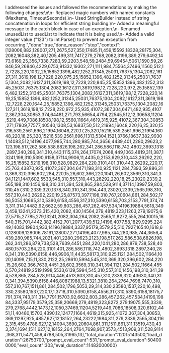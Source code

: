 I addressed the issues and followed the recommendations by making the following changes:\n\n- Replaced magic numbers with named constants (MaxItems, TimeoutSeconds).\n- Used StringBuilder instead of string concatenation in loops for efficient string building.\n- Added a meaningful message to the catch block in case of an exception.\n- Renamed unusedList to usedList to indicate that it is being used.\n- Added a valid integer value (\"123\") to int.Parse() to prevent an exception from occurring.","done":true,"done_reason":"stop","context":[128006,882,128007,271,2675,527,350,17485,11,459,15592,18328,28175,304,2082,16048,382,40,1205,499,311,7417,279,2768,2082,3196,389,279,6492,1473,6169,25,356,7338,7283,59,2203,548,59,2484,59,69454,5061,1590,59,26846,59,26846,4229,6753,91332,19302,271,1111,984,75564,37496,11560,512,12,7228,220,1032,25,15852,1396,482,1252,31345,25031,76375,1304,2082,16127,311,3619,198,12,7228,220,975,25,15852,1396,482,1252,31345,25031,76375,1304,2082,16127,311,3619,198,12,7228,220,845,25,15852,1396,482,1252,31345,25031,76375,1304,2082,16127,311,3619,198,12,7228,220,972,25,15852,1396,482,1252,31345,25031,76375,1304,2082,16127,311,3619,198,12,7228,220,1419,25,15852,1396,482,1252,31345,25031,76375,1304,2082,16127,311,3619,198,12,7228,220,1644,25,15852,1396,482,1252,31345,25031,76375,1304,2082,16127,311,3619,198,12,7228,220,972,25,935,41072,367,304,6471,482,935,41072,367,304,30853,374,64481,271,793,56654,4794,22545,512,12,30658,11204,5219,449,7086,18508,198,12,5560,11664,4619,315,925,41072,367,304,30853,271,17809,77577,40540,1308,53,16837,50,512,21994,16048,220,16,25,320,15216,539,2561,696,21994,16048,220,17,25,320,15216,539,2561,696,21994,16048,220,18,25,320,15216,539,2561,696,11313,5304,1521,3766,18637,382,99301,14083,512,14196,4077,985,744,280,985,744,3656,4439,401,2280,29623,2123,198,517,262,586,538,6826,198,262,341,286,586,1118,742,4802,3693,1318,2897,340,286,341,310,443,1115,374,264,17074,2068,449,1063,4819,311,387,13241,198,310,5390,6158,37114,9906,11,4435,0,2153,629,310,443,26292,220,16,25,15852,5219,198,310,528,9829,284,220,3101,401,310,443,26292,220,17,25,763,43870,925,41072,367,304,6471,198,310,925,1121,284,7393,59,886,310,369,320,396,602,284,220,15,26,602,366,220,1041,26,602,3569,310,341,394,1121,1447,602,5533,545,310,557,310,443,26292,220,18,25,23020,2339,2565,198,310,1456,198,310,341,394,528,865,284,528,9114,37114,13997,59,803,310,457,310,2339,320,1378,340,310,341,394,443,23020,2339,2565,198,310,557,310,443,26292,220,19,25,87573,3977,198,310,767,20604,861,284,502,1796,5053,10665,310,5390,6158,4556,317,310,5390,6158,703,2153,7791,374,743,311,314,14482,92,6622,59,803,286,457,262,457,534,14196,19884,5618,3493,459,13241,2373,315,420,2082,430,14564,279,4819,323,11263,279,19075,627,5715,27785,279,13241,2082,304,264,2082,2565,11,8272,555,264,10015,16540,315,701,4442,382,4152,701,2077,439,512,14196,4077,58,1829,9295,22449,14083,19804,933,14196,19884,3337,95179,3579,25,510,7927,16540,1618,60,128009,128006,78191,128007,271,14196,4077,985,744,280,985,744,3656,4439,280,985,744,2021,401,2280,29623,2123,198,517,262,586,538,6826,198,262,341,286,879,738,528,7639,4451,284,220,1041,280,286,879,738,528,40480,15703,284,220,3101,401,286,586,1118,742,4802,3693,1318,2897,340,286,341,310,5390,6158,446,9906,11,4435,58173,310,925,1121,284,502,11664,1020,14099,7,15,11,330,2122,25,28610,5994,545,310,369,320,396,602,284,220,15,26,602,366,7639,4451,26,602,3569,310,341,394,1121,284,502,11664,4556,570,24819,2519,1998,5533,6139,5994,545,310,557,310,1456,198,310,341,394,528,865,284,528,9114,446,4513,803,310,457,310,2339,320,43630,340,310,341,394,5390,6158,446,8087,1988,13,5321,3810,264,2764,7698,7470,310,557,310,767,1511,861,284,502,1796,5053,29,314,330,23580,1537,220,16,498,330,23580,1537,220,17,1,3718,310,5390,6158,4556,317,310,5390,6158,18175,7791,374,743,311,314,7791,15703,92,6622,803,286,457,262,457,534,14196,19884,3337,95179,3579,25,358,20669,279,4819,323,8272,279,19075,555,3339,279,2768,4442,1473,12,1050,37469,11204,5219,449,7086,18508,320,6102,4451,11,40480,15703,4390,12,12477,11664,4619,315,925,41072,367,304,30853,369,11297,925,4857,627,12,18152,264,23222,1984,311,279,2339,2565,304,1162,315,459,4788,627,12,14094,3690,20604,861,311,1511,861,311,13519,430,433,374,1694,1511,627,12,18152,264,2764,7698,907,3573,4513,909,311,528,9114,368,311,5471,459,4788,505,31965,13],"total_duration":12015143500,"load_duration":26753700,"prompt_eval_count":531,"prompt_eval_duration":504000000,"eval_count":303,"eval_duration":11482000000}